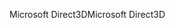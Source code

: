 <span data-ttu-id="d095c-101">Microsoft Direct3D</span><span class="sxs-lookup"><span data-stu-id="d095c-101">Microsoft Direct3D</span></span>